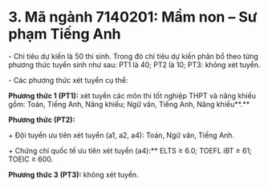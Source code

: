 # 3. Mã ngành 7140201: Mầm non – Sư phạm Tiếng Anh

\- Chỉ tiêu dự kiến là 50 thí sinh. Trong đó chỉ tiêu dự kiến phân bổ theo từng phương thức tuyển sinh như sau: PT1 là 40; PT2 là 10; PT3: không xét tuyển.

\- Các phương thức xét tuyển cụ thể:

**Phương thức 1 (PT1):** xét tuyển các môn thi tốt nghiệp THPT và năng khiếu gồm: Toán, Tiếng Anh, Năng khiếu; Ngữ văn, Tiếng Anh, Năng khiếu**.**

**Phương thức (PT2):** 

\+ Đội tuyển ưu tiên xét tuyển (a1, a2, a4): Toán, Ngữ văn, Tiếng Anh.

\+ Chứng chỉ quốc tế ưu tiên xét tuyển (a4):** ELTS ≥ 6.0; TOEFL iBT ≥ 61; TOEIC ≥ 600.

**Phương thức 3 (PT3):** không xét tuyển.